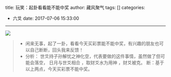 title: 玩笑：起卦看看能不能中奖
author: 藏风聚气
tags: []
categories:
  - 六爻
date: 2017-07-06 15:33:00
---

![](http://fs-image.pull.net.cn/17-7-6/44551151.jpg!800)

>- 闲来无事，起了一卦，看看今天买彩票能不能中奖，有兴趣的朋友也可以自己断断，回头我来反馈！
>- 分析：
世爻持子孙解忧之神化空，代表要做的这件事情，虽然做了但可能会落空，
日月与世爻相合 ，取财爻水为用神 ，财爻被克。
断：基于以上两点，今天买彩票不能中奖。